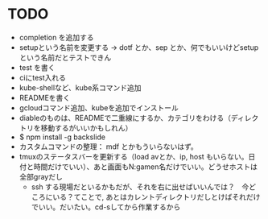 # TODO

- completion を追加する
- setupという名前を変更する -> dotf とか、sep とか、何でもいいけどsetupという名前だとテストできん
- test を書く
- ciにtest入れる
- kube-shellなど、kube系コマンド追加
- READMEを書く
- gcloudコマンド追加、kubeを追加でインストール
- diableのものは、READMEで二重線にするか、カテゴリをわける（ディレクトリを移動するがいいかもしれん）
- $ npm install -g backslide
- カスタムコマンドの整理： mdf とかもういらないはず。
- tmuxのステータスバーを更新する（load avとか、ip, host もいらない。日付と時間だけでいい）、あと画面もN:gamen名だけでいい。どうせホストは全部grayだし
  - ssh する現場だといるかもだが、それを右に出せばいいんでは？　今どころにいる？てことで, あとはカレントディレクトリだしとけばそれだけでいい。だいたい。cd-sしてから作業するから


